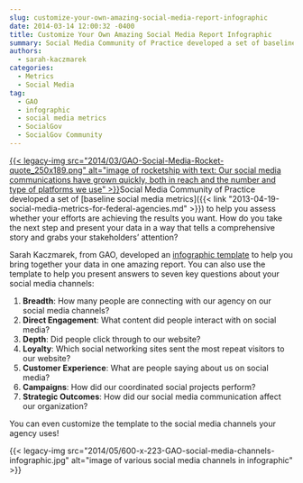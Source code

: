 ```yaml
---
slug: customize-your-own-amazing-social-media-report-infographic
date: 2014-03-14 12:00:32 -0400
title: Customize Your Own Amazing Social Media Report Infographic
summary: Social Media Community of Practice developed a set of baseline social media metrics to help you assess whether your efforts are achieving the results you want. How do
authors:
  - sarah-kaczmarek
categories:
  - Metrics
  - Social Media
tag:
  - GAO
  - infographic
  - social media metrics
  - SocialGov
  - SocialGov Community
---
```


[{{< legacy-img src="2014/03/GAO-Social-Media-Rocket-quote_250x189.png" alt="image of rocketship with text: Our social media communications have grown quickly, both in reach and the number and type of platforms we use" >}}](https://s3.amazonaws.com/digitalgov/legacy-img/2014/03/GAO-Social-Media-Rocket-quote_250x189.png)Social Media Community of Practice developed a set of [baseline social media metrics]({{< link "2013-04-19-social-media-metrics-for-federal-agencies.md" >}}) to help you assess whether your efforts are achieving the results you want. How do you take the next step and present your data in a way that tells a comprehensive story and grabs your stakeholders’ attention?

Sarah Kaczmarek, from GAO, developed an [infographic template](http://www.slideshare.net/DigitalGov/gao-social-media-infographic "GAO Social Media Infographic") to help you bring together your data in one amazing report. You can also use the template to help you present answers to seven key questions about your social media channels:

  1. **Breadth**: How many people are connecting with our agency on our social media channels?
  2. **Direct Engagement**: What content did people interact with on social media?
  3. **Depth**: Did people click through to our website?
  4. **Loyalty**: Which social networking sites sent the most repeat visitors to our website?
  5. **Customer Experience**: What are people saying about us on social media?
  6. **Campaigns**: How did our coordinated social projects perform?
  7. **Strategic Outcomes**: How did our social media communication affect our organization?

You can even customize the template to the social media channels your agency uses!

{{< legacy-img src="2014/05/600-x-223-GAO-social-media-channels-infographic.jpg" alt="image of various social media channels in infographic" >}}